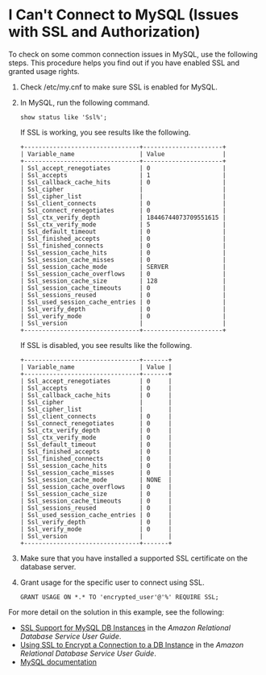 # I Can't Connect to MySQL \(Issues with SSL and Authorization\)<a name="troubleshoot-connect-mysql"></a>

To check on some common connection issues in MySQL, use the following steps\. This procedure helps you find out if you have enabled SSL and granted usage rights\.

1. Check /etc/my\.cnf to make sure SSL is enabled for MySQL\.

1. In MySQL, run the following command\.

   ```
   show status like 'Ssl%';
   ```

   If SSL is working, you see results like the following\.

   ```
   +--------------------------------+----------------------+
   | Variable_name                  | Value                |
   +--------------------------------+----------------------+
   | Ssl_accept_renegotiates        | 0                    |
   | Ssl_accepts                    | 1                    |
   | Ssl_callback_cache_hits        | 0                    |
   | Ssl_cipher                     |                      |
   | Ssl_cipher_list                |                      |
   | Ssl_client_connects            | 0                    |
   | Ssl_connect_renegotiates       | 0                    |
   | Ssl_ctx_verify_depth           | 18446744073709551615 |
   | Ssl_ctx_verify_mode            | 5                    |
   | Ssl_default_timeout            | 0                    |
   | Ssl_finished_accepts           | 0                    |
   | Ssl_finished_connects          | 0                    |
   | Ssl_session_cache_hits         | 0                    |
   | Ssl_session_cache_misses       | 0                    |
   | Ssl_session_cache_mode         | SERVER               |
   | Ssl_session_cache_overflows    | 0                    |
   | Ssl_session_cache_size         | 128                  |
   | Ssl_session_cache_timeouts     | 0                    |
   | Ssl_sessions_reused            | 0                    |
   | Ssl_used_session_cache_entries | 0                    |
   | Ssl_verify_depth               | 0                    |
   | Ssl_verify_mode                | 0                    |
   | Ssl_version                    |                      |
   +--------------------------------+----------------------+
   ```

   If SSL is disabled, you see results like the following\.

   ```
   +--------------------------------+-------+
   | Variable_name                  | Value |
   +--------------------------------+-------+
   | Ssl_accept_renegotiates        | 0     |
   | Ssl_accepts                    | 0     |
   | Ssl_callback_cache_hits        | 0     |
   | Ssl_cipher                     |       |
   | Ssl_cipher_list                |       |
   | Ssl_client_connects            | 0     |
   | Ssl_connect_renegotiates       | 0     |
   | Ssl_ctx_verify_depth           | 0     |
   | Ssl_ctx_verify_mode            | 0     |
   | Ssl_default_timeout            | 0     |
   | Ssl_finished_accepts           | 0     |
   | Ssl_finished_connects          | 0     |
   | Ssl_session_cache_hits         | 0     |
   | Ssl_session_cache_misses       | 0     |
   | Ssl_session_cache_mode         | NONE  |
   | Ssl_session_cache_overflows    | 0     |
   | Ssl_session_cache_size         | 0     |
   | Ssl_session_cache_timeouts     | 0     |
   | Ssl_sessions_reused            | 0     |
   | Ssl_used_session_cache_entries | 0     |
   | Ssl_verify_depth               | 0     |
   | Ssl_verify_mode                | 0     |
   | Ssl_version                    |       |
   +--------------------------------+-------+
   ```

1. Make sure that you have installed a supported SSL certificate on the database server\. 

1. Grant usage for the specific user to connect using SSL\.

   ```
   GRANT USAGE ON *.* TO 'encrypted_user'@'%' REQUIRE SSL;                        
   ```

For more detail on the solution in this example, see the following:
+ [SSL Support for MySQL DB Instances](http://docs.aws.amazon.com/AmazonRDS/latest/UserGuide/CHAP_MySQL.html#MySQL.Concepts.SSLSupport.html) in the *Amazon Relational Database Service User Guide*\.
+ [Using SSL to Encrypt a Connection to a DB Instance](http://docs.aws.amazon.com/AmazonRDS/latest/UserGuide/UsingWithRDS.SSL.html) in the *Amazon Relational Database Service User Guide*\.
+ [MySQL documentation](https://dev.mysql.com/doc/refman/5.6/en/secure-connections.html)